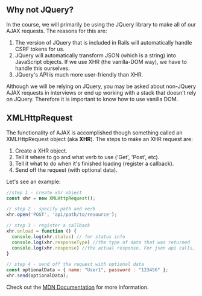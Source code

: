 ## Why not JQuery?

In the course, we will primarily be using the JQuery library to make all of our AJAX requests. The reasons for this are:

1. The version of JQuery that is included in Rails will automatically handle CSRF tokens for us.
2. JQuery will automatically transform JSON (which is a string) into JavaScript objects. If we use XHR (the vanilla-DOM way), we have to handle this ourselves.
3.  JQuery's API is much more user-friendly than XHR.

Although we will be relying on JQuery, you may be asked about non-JQuery AJAX requests in interviews or end up working with a stack that doesn't rely on JQuery. Therefore it is important to know how to use vanilla DOM.

## XMLHttpRequest

The functionality of AJAX is accomplished though something called an XMLHttpRequest object (aka **XHR**). The steps to make an XHR request are:

1. Create a XHR object.
2. Tell it where to go and what verb to use ('Get', 'Post', etc).
3. Tell it what to do when it's finished loading (register a callback).
4. Send off the request (with optional data).

Let's see an example:

```js
//step 1 - create xhr object
const xhr = new XMLHttpRequest();

// step 2 - specify path and verb
xhr.open('POST', 'api/path/to/resource');

// step 3 - register a callback
xhr.onload = function () {
  console.log(xhr.status) // for status info
  console.log(xhr.responseType) //the type of data that was returned
  console.log(xhr.response) //the actual response. For json api calls, this will be a json string
}

// step 4 - send off the request with optional data
const optionalData = { name: "User1", password : "123456" };
xhr.send(optionalData);
```

Check out the [MDN Documentation][xhr-docs] for more information.

[xhr-docs]: https://developer.mozilla.org/en-US/docs/Web/API/XMLHttpRequest

